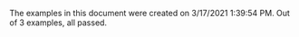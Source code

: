 
The examples in this document were created on 3/17/2021 1:39:54 PM. 
Out of 3 examples,
all passed.

